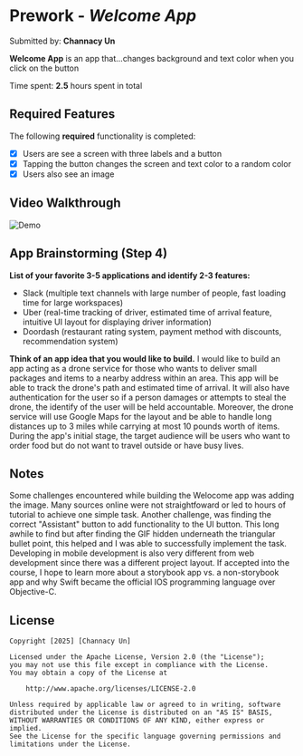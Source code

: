 # Prework - *Welcome App*

Submitted by: **Channacy Un**

**Welcome App** is an app that...changes background and text color when you click on the button

Time spent: **2.5** hours spent in total

## Required Features

The following **required** functionality is completed:

- [x] Users are see a screen with three labels and a button
- [x] Tapping the button changes the screen and text color to a random color
- [x] Users also see an image
 
## Video Walkthrough

![Demo](https://github.com/user-attachments/assets/458aa5b0-9f77-4451-b6f3-12867aaf7268)


## App Brainstorming (Step 4)

**List of your favorite 3-5 applications and identify 2-3 features:**
- Slack (multiple text channels with large number of people, fast loading time for large workspaces)
- Uber (real-time tracking of driver, estimated time of arrival feature, intuitive UI layout for displaying driver information)
- Doordash (restaurant rating system, payment method with discounts, recommendation system)

**Think of an app idea that you would like to build.**
I would like to build an app acting as a drone service for those who wants to deliver small packages and items to a nearby address within an area. This app will be able to track the drone's path and estimated time of arrival. It will also have authentication for the user so if a person damages or attempts to steal the drone, the identify of the user will be held accountable. Moreover, the drone service will use Google Maps for the layout and be able to handle long distances up to 3 miles while carrying at most 10 pounds worth of items. During the app's initial stage, the target audience will be users who want to order food but do not want to travel outside or have busy lives. 

## Notes

Some challenges encountered while building the Welocome app was adding the image. Many sources online were not straightfoward or led to hours of tutorial to achieve one simple task. Another challenge, was finding the correct "Assistant" button to add functionality to the UI button. This long awhile to find but after finding the GIF hidden underneath the triangular bullet point, this helped and I was able to successfully implement the task. Developing in mobile development is also very different from web development since there was a different project layout. If accepted into the course, I hope to learn more about a storybook app vs. a non-storybook app and why Swift became the official IOS programming language over Objective-C.

## License

    Copyright [2025] [Channacy Un]

    Licensed under the Apache License, Version 2.0 (the "License");
    you may not use this file except in compliance with the License.
    You may obtain a copy of the License at

        http://www.apache.org/licenses/LICENSE-2.0

    Unless required by applicable law or agreed to in writing, software
    distributed under the License is distributed on an "AS IS" BASIS,
    WITHOUT WARRANTIES OR CONDITIONS OF ANY KIND, either express or implied.
    See the License for the specific language governing permissions and
    limitations under the License.
